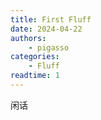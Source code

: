 ```yaml
---
title: First Fluff
date: 2024-04-22
authors:
    - pigasso
categories:
    - Fluff
readtime: 1
---
```


闲话